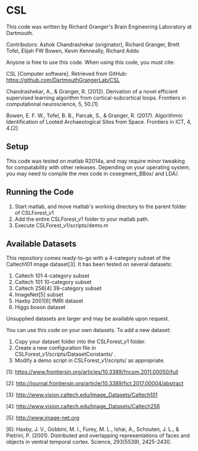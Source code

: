 # CSL
This code was written by Richard Granger's Brain Engineering Laboratory at Dartmouth.

Contributors: Ashok Chandrashekar (originator), Richard Granger, Brett Tofel, Elijah FW Bowen, Kevin Kenneally, Richard Addo

Anyone is free to use this code. When using this code, you must cite:

  CSL [Computer software]. Retrieved from GitHub: https://github.com/DartmouthGrangerLab/CSL
  
  Chandrashekar, A., & Granger, R. (2012). Derivation of a novel efficient supervised learning algorithm from cortical-subcortical loops. Frontiers in computational neuroscience, 5, 50.\[1\]
  
  Bowen, E. F. W., Tofel, B. B., Parcak, S., & Granger, R. (2017). Algorithmic Identification of Looted Archaeological Sites from Space. Frontiers in ICT, 4, 4.\[2\]
  
## Setup
This code was tested on matlab R2014a, and may require minor tweaking for compatability with other releases.
Depending on your operating system, you may need to compile the mex code in cosegment_BBox/ and LDA/.

## Running the Code
1. Start matlab, and move matlab's working directory to the parent folder of CSLForest_v1
2. Add the entire CSLForest_v1 folder to your matlab path.
3. Execute CSLForest_v1/scripts/demo.m

## Available Datasets
This repository comes ready-to-go with a 4-category subset of the Caltech101 image dataset\[3\]. It has been tested on several datasets:
1. Caltech 101 4-category subset
2. Caltech 101 10-category subset
3. Caltech 256\[4\] 39-category subset
4. ImageNet\[5\] subset
5. Haxby 2001\[6\] fMRI dataset
6. Higgs boson dataset

Unsupplied datasets are larger and may be available upon request.

You can use this code on your own datasets. To add a new dataset:
1. Copy your dataset folder into the CSLForest_v1 folder.
2. Create a new configuration file in CSLForest_v1/scripts/DatasetConstants/ .
3. Modify a demo script in CSLForest_v1/scripts/ as appropriate.

\[1\]: https://www.frontiersin.org/articles/10.3389/fncom.2011.00050/full

\[2\]: http://journal.frontiersin.org/article/10.3389/fict.2017.00004/abstract

\[3\]: http://www.vision.caltech.edu/Image_Datasets/Caltech101

\[4\]: http://www.vision.caltech.edu/Image_Datasets/Caltech256

\[5\]: http://www.image-net.org

\[6\]: Haxby, J. V., Gobbini, M. I., Furey, M. L., Ishai, A., Schouten, J. L., & Pietrini, P. (2001). Distributed and overlapping representations of faces and objects in ventral temporal cortex. Science, 293(5539), 2425-2430.
